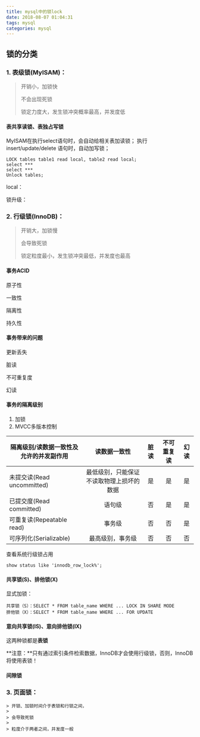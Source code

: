```yaml
---
title: mysql中的锁lock
date: 2018-08-07 01:04:31
tags: mysql
categories: mysql
---
```


## 锁的分类 ##

### 1. 表级锁(MyISAM)： ###

> 开销小，加锁快
> 
> 不会出现死锁
> 
> 锁定力度大，发生锁冲突概率最高，并发度低

<!-- more -->

#### 表共享读锁、表独占写锁 ####
	
MyISAM在执行select语句时，会自动给相关表加读锁；
执行insert/update/delete	语句时，自动加写锁；

	LOCK tables table1 read local, table2 read local;
	select ***
	select ***
	Unlock tables;

local：

锁升级：

### 2. 行级锁(InnoDB)： ###

>开销大，加锁慢
>
>会导致死锁
>
>锁定粒度最小，发生锁冲突最低，并发度也最高

#### 事务ACID ####

原子性

一致性

隔离性

持久性

#### 事务带来的问题 ####

更新丢失

脏读

不可重复度

幻读

#### 事务的隔离级别 ####

1. 加锁
2. MVCC多版本控制

|隔离级别/读数据一致性及允许的并发副作用	|读数据一致性|	脏读	|不可重复读|	幻读|
|-|:-:|:-:|:-:|:-:|
|未提交读(Read uncommitted)|最低级别，只能保证不读取物理上损坏的数据|	是|	是|	是|
|已提交度(Read committed)|	语句级|	否|	是|	是|
|可重复读(Repeatable read)|	事务级|	否|	否|	是|
|可序列化(Serializable)|	最高级别，事务级|	否|	否|	否|

查看系统行级锁占用

	show status like 'innodb_row_lock%';

#### 共享锁(S)、排他锁(X) ####

显式加锁：

	共享锁（S）：SELECT * FROM table_name WHERE ... LOCK IN SHARE MODE
	排他锁（X）：SELECT * FROM table_name WHERE ... FOR UPDATE

#### 意向共享锁(IS)、意向排他锁(IX) ####

这两种锁都是**表锁**

**注意：**只有通过索引条件检索数据，InnoDB才会使用行级锁，否则，InnoDB将使用表锁！


#### 间隙锁 ####



### 3. 页面锁： ###

	> 开锁、加锁时间介于表锁和行锁之间，
	> 
	> 会导致死锁
	> 
	> 粒度介于两者之间，并发度一般

